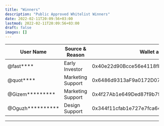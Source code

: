 ```yaml
---
title: "Winners"
description: "Public Approved Whitelist Winners"
date: 2022-02-11T20:09:56+03:00
lastmod: 2022-02-11T20:09:56+03:00
draft: false
images: []
---
```

<div class="table-responsive">

| **User Name**    | **Source & Reason** | **Wallet address**                         |
|------------------|---------------------|--------------------------------------------|
| @fast****        | Early Investor      | 0x40e22d90Bcce56e4118fbe4C4404481d3B752bD2 |
| @quot****        | Marketing Support   | 0x6486d9313aF9a0172D07760ED309EA608b16c97e |
| @Gizem*********  | Marketing Support   | 0x4f27Ab1e649Ded87f9b79420b11B7c68d08E9432 |
| @Oguzh********** | Design Support      | 0x344f11cfab1e727e7fca6412d6d8d4b6eaa45c71 |

</div>

------------
